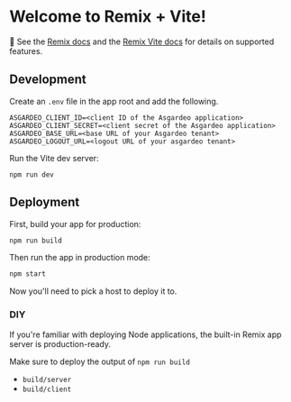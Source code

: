# Welcome to Remix + Vite!

📖 See the [Remix docs](https://remix.run/docs) and the [Remix Vite docs](https://remix.run/docs/en/main/guides/vite) for details on supported features.

## Development

Create an `.env` file in the app root and add the following.

```
ASGARDEO_CLIENT_ID=<client ID of the Asgardeo application>
ASGARDEO_CLIENT_SECRET=<client secret of the Asgardeo application>
ASGARDEO_BASE_URL=<base URL of your Asgardeo tenant>
ASGARDEO_LOGOUT_URL=<logout URL of your asgardeo tenant>
```

Run the Vite dev server:

```shellscript
npm run dev
```

## Deployment

First, build your app for production:

```sh
npm run build
```

Then run the app in production mode:

```sh
npm start
```

Now you'll need to pick a host to deploy it to.

### DIY

If you're familiar with deploying Node applications, the built-in Remix app server is production-ready.

Make sure to deploy the output of `npm run build`

- `build/server`
- `build/client`
